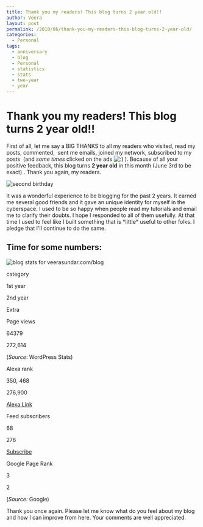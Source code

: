 ```yaml
---
title: Thank you my readers! This blog turns 2 year old!!
author: Veera
layout: post
permalink: /2010/06/thank-you-my-readers-this-blog-turns-2-year-old/
categories:
  - Personal
tags:
  - anniversary
  - blog
  - Personal
  - statistics
  - stats
  - two-year
  - year
---
```

# Thank you my readers! This blog turns 2 year old!!

First of all, let me say a BIG THANKS to all my readers who visited, read my posts, commented,  sent me emails, joined my network, subscribed to my posts  (and *some times* clicked on the ads ![:)][1] ). Because of all your positive feedback, this blog turns **2 year old** in this month (June 3rd to be exact) . Thank you again, my readers.

 [1]: http://veerasundar.com/blog/wp-includes/images/smilies/icon_smile.gif

![second birthday][2]

 [2]: http://veerasundar.com/img/2010/06/second-birthday.jpg "second-birthday"

It was a wonderful experience to be blogging for the past 2 years. It earned me several good friends and it gave an unique identity for myself in the cyberspace. I used to be so happy when people read my tutorials and email me to clarify their doubts. I hope I responded to all of them usefully. At that time I used to feel like I built something that is \*little\* useful to other folks. I pledge that I'll continue to do the same.

## Time for some numbers:

![blog stats for veerasundar.com/blog][3]

 [3]: http://veerasundar.com/img/2010/06/blog-stats-2010.png "blog-stats-2010"

category

1st year

2nd year

Extra

Page views

64379

272,614

(*Source*: WordPress Stats)

Alexa rank

350, 468

276,900

[Alexa Link][4]

Feed subscribers

68

276

[Subscribe][5]

Google Page Rank

3

2

(*Source:* Google)

Thank you once again. Please let me know what do you feel about my blog and how I can improve from here. Your comments are well appreciated.

 [4]: http://www.alexa.com/siteinfo/veerasundar.com "Alexa stats for veerasundar.com"
 [5]: http://veerasundar.com/blog/feed "Subscribe to my blog!"